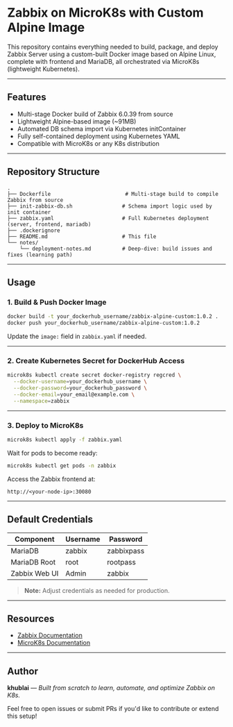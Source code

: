 # Zabbix on MicroK8s with Custom Alpine Image

This repository contains everything needed to build, package, and deploy Zabbix Server using a custom-built Docker image based on Alpine Linux, complete with frontend and MariaDB, all orchestrated via MicroK8s (lightweight Kubernetes).

---

## Features
- Multi-stage Docker build of Zabbix 6.0.39 from source
- Lightweight Alpine-based image (~91MB)
- Automated DB schema import via Kubernetes initContainer
- Fully self-contained deployment using Kubernetes YAML
- Compatible with MicroK8s or any K8s distribution

---

## Repository Structure

```
.
├── Dockerfile                        # Multi-stage build to compile Zabbix from source
├── init-zabbix-db.sh                # Schema import logic used by init container
├── zabbix.yaml                      # Full Kubernetes deployment (server, frontend, mariadb)
├── .dockerignore
├── README.md                        # This file
└── notes/
    └── deployment-notes.md          # Deep-dive: build issues and fixes (learning path)
```

---

## Usage

### 1. Build & Push Docker Image
```bash
docker build -t your_dockerhub_username/zabbix-alpine-custom:1.0.2 .
docker push your_dockerhub_username/zabbix-alpine-custom:1.0.2
```

Update the `image:` field in `zabbix.yaml` if needed.

---

### 2. Create Kubernetes Secret for DockerHub Access
```bash
microk8s kubectl create secret docker-registry regcred \
  --docker-username=your_dockerhub_username \
  --docker-password=your_dockerhub_password \
  --docker-email=your_email@example.com \
  --namespace=zabbix
```

---

### 3. Deploy to MicroK8s
```bash
microk8s kubectl apply -f zabbix.yaml
```

Wait for pods to become ready:
```bash
microk8s kubectl get pods -n zabbix
```

Access the Zabbix frontend at:
```
http://<your-node-ip>:30080
```

---

## Default Credentials
| Component     | Username | Password    |
|---------------|----------|-------------|
| MariaDB       | zabbix   | zabbixpass  |
| MariaDB Root  | root     | rootpass    |
| Zabbix Web UI | Admin    | zabbix      |

> **Note:** Adjust credentials as needed for production.

---

## Resources
- [Zabbix Documentation](https://www.zabbix.com/documentation/current/en/manual)
- [MicroK8s Documentation](https://microk8s.io/docs)

---

## Author
**khublai** — _Built from scratch to learn, automate, and optimize Zabbix on K8s._

Feel free to open issues or submit PRs if you'd like to contribute or extend this setup!

